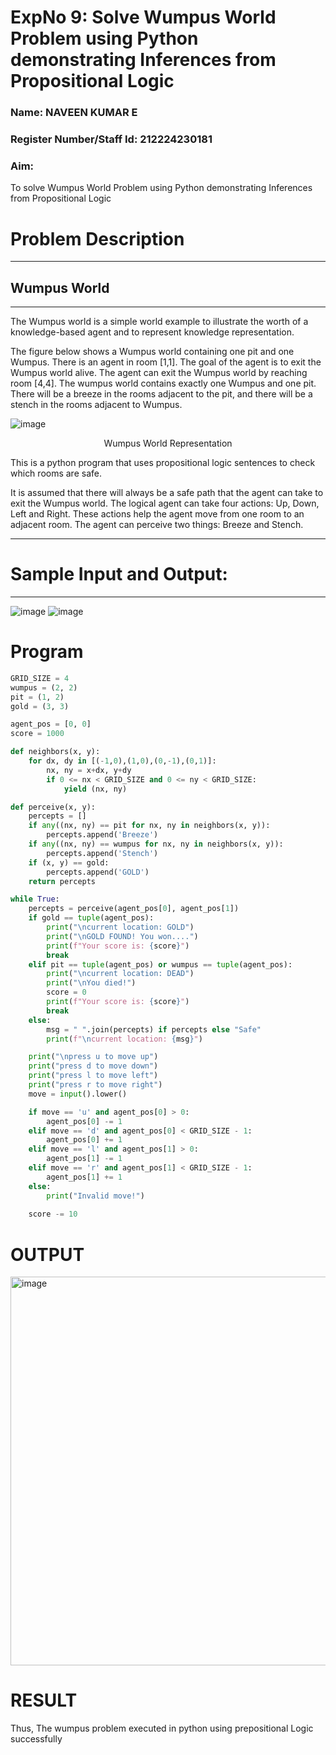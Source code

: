 <h1>ExpNo 9: Solve Wumpus World Problem using Python demonstrating Inferences from Propositional Logic</h1> 
<h3>Name: NAVEEN KUMAR E                      </h3>
<h3>Register Number/Staff Id:  212224230181     </h3>
<H3>Aim:</H3>
<p>
    To solve  Wumpus World Problem using Python demonstrating Inferences from Propositional Logic
</p>
<h1>Problem Description</h1>
<hr>
<h2>Wumpus World</h2>
<hr>
The Wumpus world is a simple world example to illustrate the worth of a knowledge-based agent and to represent knowledge representation.

The figure below shows a Wumpus world containing one pit and one Wumpus. There is an agent in room [1,1]. The goal of the agent is to exit the Wumpus world alive. The agent can exit the Wumpus world by reaching room [4,4]. The wumpus world contains exactly one Wumpus and one pit. There will be a breeze in the rooms adjacent to the pit, and there will be a stench in the rooms adjacent to Wumpus.

![image](https://github.com/natsaravanan/19AI405FUNDAMENTALSOFARTIFICIALINTELLIGENCE/assets/87870499/cd6b68dc-c79f-4dcb-8126-04da90d65912)

<center>Wumpus World Representation</center>
<p>
This is a python program that uses propositional logic sentences to check which rooms are safe. 

It is assumed that there will always be a safe path that the agent can take to exit the Wumpus world. The logical agent can take four actions: Up, Down, Left and Right. These actions help the agent move from one room to an adjacent room. The agent can perceive two things: Breeze and Stench.
</p>

<hr>
<h1>Sample Input and Output:</h1>
<hr>

![image](https://github.com/natsaravanan/19AI405FUNDAMENTALSOFARTIFICIALINTELLIGENCE/assets/87870499/8696111a-a4a7-47cb-ba4b-43a4ef88573f)
![image](https://github.com/natsaravanan/19AI405FUNDAMENTALSOFARTIFICIALINTELLIGENCE/assets/87870499/4be5bf06-79fa-4fa0-9334-38a33f06060b)

<h1>Program</h1>

``` python
GRID_SIZE = 4
wumpus = (2, 2)
pit = (1, 2)
gold = (3, 3)

agent_pos = [0, 0]
score = 1000

def neighbors(x, y):
    for dx, dy in [(-1,0),(1,0),(0,-1),(0,1)]:
        nx, ny = x+dx, y+dy
        if 0 <= nx < GRID_SIZE and 0 <= ny < GRID_SIZE:
            yield (nx, ny)

def perceive(x, y):
    percepts = []
    if any((nx, ny) == pit for nx, ny in neighbors(x, y)):
        percepts.append('Breeze')
    if any((nx, ny) == wumpus for nx, ny in neighbors(x, y)):
        percepts.append('Stench')
    if (x, y) == gold:
        percepts.append('GOLD')
    return percepts

while True:
    percepts = perceive(agent_pos[0], agent_pos[1])
    if gold == tuple(agent_pos):
        print("\ncurrent location: GOLD")
        print("\nGOLD FOUND! You won....")
        print(f"Your score is: {score}")
        break
    elif pit == tuple(agent_pos) or wumpus == tuple(agent_pos):
        print("\ncurrent location: DEAD")
        print("\nYou died!")
        score = 0
        print(f"Your score is: {score}")
        break
    else:
        msg = " ".join(percepts) if percepts else "Safe"
        print(f"\ncurrent location: {msg}")

    print("\npress u to move up")
    print("press d to move down")
    print("press l to move left")
    print("press r to move right")
    move = input().lower()

    if move == 'u' and agent_pos[0] > 0:
        agent_pos[0] -= 1
    elif move == 'd' and agent_pos[0] < GRID_SIZE - 1:
        agent_pos[0] += 1
    elif move == 'l' and agent_pos[1] > 0:
        agent_pos[1] -= 1
    elif move == 'r' and agent_pos[1] < GRID_SIZE - 1:
        agent_pos[1] += 1
    else:
        print("Invalid move!")
    
    score -= 10
```

<h1>OUTPUT</h1>
<img width="967" height="622" alt="image" src="https://github.com/user-attachments/assets/d3bf7ce7-a009-43ce-bdba-ce8657505f18" />

<h1>RESULT</h1>

Thus, The wumpus problem executed in python using prepositional Logic successfully
